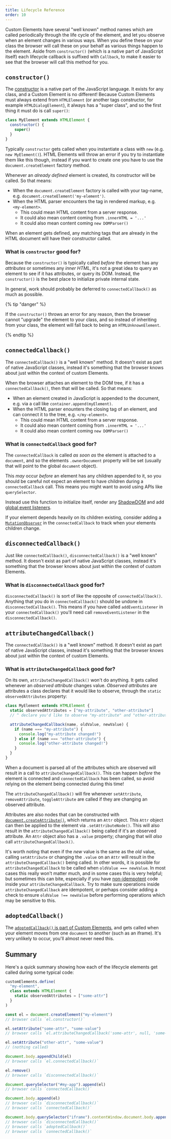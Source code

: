 ```yaml
---
title: Lifecycle Reference
order: 10
---
```


Custom Elements have several "well known" method names which are called periodically through the life cycle of the
element, and let you observe when an element changes in various ways. When you define these on your class the browser
will call these on your behalf as various things happen to the element. Aside from `constructor()` (which is a native
part of JavaScript itself) each lifecycle callback is suffixed with `Callback`, to make it easier to see that the
browser will call this method for you.

## `constructor()`

The [constructor][constructor] is a native part of the JavaScript language. It exists for any class, and a Custom
Element is no different! Because Custom Elements must always extend from `HTMLElement` (or another tags constructor, for
example `HTMLDialogElement`), it always has a "super class", and so the first thing it must do is call `super()`:

```js
class MyElement extends HTMLElement {
  constructor() {
    super()
  }
}
```

Typically `constructor` gets called when you instantiate a class with `new` (e.g. `new MyElement()`). HTML Elements will
throw an error if you try to instantiate them like this though, instead if you want to create one you have to use the
`document.createElement` factory method.

Whenever an _already defined_ element is created, its constructor will be called. So that means:

- When the `document.createElement` factory is called with your tag-name, e.g. `document.createElement('my-element')`.
- When the HTML parser encounters the tag in rendered markup, e.g. `<my-element>`.
  - This could mean HTML content from a server response.
  - It could also mean content coming from `.innerHTML = '...'`
  - It could also mean content coming `new DOMParser()`

When an element gets defined, any matching tags that are already in the HTML document will have their constructor
called.

### What is `constructor` good for?

Because the `constructor()` is typically called _before_ the element has any _attributes_ or sometimes any _inner HTML_,
it's not a great idea to query an element to see if it has attributes, or query its DOM. Instead, the `constructor()` is
the best place to initialize private internal state.

In general, work should probably be deferred to `connectedCallback()` as much as possible.

{% tip "danger" %}

If the `constructor()` throws an error for any reason, then the browser cannot "upgrade" the element to your class, and
so instead of inheriting from your class, the element will fall back to being an `HTMLUnknownElement`.

{% endtip %}

[constructor]: https://developer.mozilla.org/en-US/docs/Web/JavaScript/Reference/Classes/constructor

## `connectedCallback()`

The `connectedCallback()` is a "well known" method. It doesn't exist as part of native JavaScript classes, instead it's
something that the browser knows about just within the context of custom Elements.

When the browser attaches an element to the DOM tree, if it has a `connectedCallback()`, then that will be called. So
that means:

- When an element created in JavaScript is appended to the document, e.g. via a call like `container.append(myElement)`.
- When the HTML parser enounters the closing tag of an element, and can connect it to the tree, e.g. `</my-element>`.
  - This could mean HTML content from a server response.
  - It could also mean content coming from `.innerHTML = '...'`
  - It could also mean content coming `new DOMParser()`

### What is `connectedCallback` good for?

The `connectedCallback` is called _as soon as_ the element is attached to a `document`, and so the elements
`.ownerDocument` property will be set (usually that will point to the global `document` object).

This _may_ occur _before_ an element has any children appended to it, so you should be careful not expect an element to
have children during a `connectedCallback` call. This means you might want to avoid using APIs like `querySelector`.

Instead use this function to initialize itself, render any [ShadowDOM][shadowdom] and add [global event
listeners][events].

[shadowdom]: /learn/components/shadowdom
[events]: /learn/components/events

If your element depends heavily on its children existing, consider adding a
[`MutationObserver`](https://developer.mozilla.org/en-US/docs/Web/API/MutationObserver) in the `connectedCallback` to
track when your elements children change.

## `disconnectedCallback()`

Just like `connectedCallback()`, `disconnectedCallback()` is a "well known" method. It doesn't exist as part of native
JavaScript classes, instead it's something that the browser knows about just within the context of custom Elements.

### What is `disconnectedCallback` good for?

`disconnectedCallback()` is sort of like the opposite of `connectedCallback()`. Anything that you do in
`connectedCallback()` should be undone in `disconnectedCallback()`. This means if you have called `addEventListener` in
your `connectedCallback()` you'll need call `removeEventListener` in the `disconnectedCallback()`.

## `attributeChangedCallback()`

The `connectedCallback()` is a "well known" method. It doesn't exist as part of native JavaScript classes, instead it's
something that the browser knows about just within the context of custom Elements.

### What is `attributeChangedCallback` good for?

On its own, `attributeChangedCallback()` won't do anything. It gets called whenever an _observed attribute_ changes
value. _Observed attributes_ are attributes a class declares that it would like to observe, through the
`static observedAttributes` property:

```js
class MyElement extends HTMLElement {
  static observedAttributes = ["my-attribute", "other-attribute"]
  // ^ declare you'd like to observe "my-attribute" and "other-attribute"

  attributeChangedCallback(name, oldValue, newValue) {
    if (name === "my-attribute") {
      console.log("my-attribute changed!")
    } else if (name === "other-attribute") {
      console.log("other-attribute changed!")
    }
  }
}
```

When a document is parsed all of the attributes which are observed will result in a call to
`attributeChangedCallback()`. This can happen _before_ the element is connected and `connectedCallback` has been called,
so avoid relying on the element being connected during this time!

The `attributeChangedCallback()` will fire whenever `setAttribute`, `removeAttribute`, `toggleAttribute` are called if
they are changing an observed attribute.

Attributes are also nodes that can be constructed with [`document.createAttribute()`][createattribute], which returns an
`Attr` object. This `Attr` object can then be applied to the element via `.setAttributeNode()`. This will also result in
the `attributeChangedCallback()` being called if it's an observed attribute. An `Attr` object also has a `.value`
property; changing that will _also_ call `attributeChangedCallback()`.

It's worth noting that even if the _new_ value is the same as the _old_ value, calling `setAttribute` or changing the
`.value` on an `Attr` will result in the `attributeChangedCallback()` being called. In other words, it is possible for
`attributeChangedCallback` to be called when `oldValue === newValue`. In most cases this really won't matter much, and
in some cases this is very helpful; but sometimes this can bite, especially if you have
[non-idempotent](https://en.wikipedia.org/wiki/Idempotence#Computer_science_examples) code inside your
`attributeChangedCallback`. Try to make sure operations inside `attributeChangedCallback` are idempotent, or perhaps
consider adding a check to ensure `oldValue !== newValue` before performing operations which may be sensitive to this.

[createattribute]: https://developer.mozilla.org/en-US/docs/Web/API/Document/createAttribute

## `adoptedCallback()`

The [`adoptedCallback()` is part of Custom Elements][ce-callbacks], and gets called when your element moves from one
`document` to another (such as an iframe). It's very unlikely to occur, you'll almost never need this.

[ce-callbacks]:
  https://developer.mozilla.org/en-US/docs/Web/Web_Components/Using_custom_elements#Using_the_lifecycle_callbacks

## Summary

Here's a quick summary showing how each of the lifecycle elements get called during some typical code:

```js
customElements.define(
  "my-element",
  class extends HTMLElement {
    static observedAttributes = ["some-attr"]
  }
)

const el = document.createElement("my-element")
// browser calls `el.constructor()`

el.setAttribute("some-attr", "some-value")
// browser calls `el.attributeChangedCallback('some-attr', null, 'some-value')`

el.setAttribute("other-attr", "some-value")
// (nothing called)

document.body.appendChild(el)
// browser calls `el.connectedCallback()`

el.remove()
// browser calls `disconnectedCallback()`

document.querySelector("#my-app").append(el)
// browser calls `connectedCallback()`

document.body.append(el)
// browser calls `disconnectedCallback()`
// browser calls `connectedCallback()`

document.body.querySelector("iframe").contentWindow.document.body.append(el)
// browser calls `disconnectedCallback()`
// browser calls `adoptedCallback()`
// browser calls `connectedCallback()`
```
